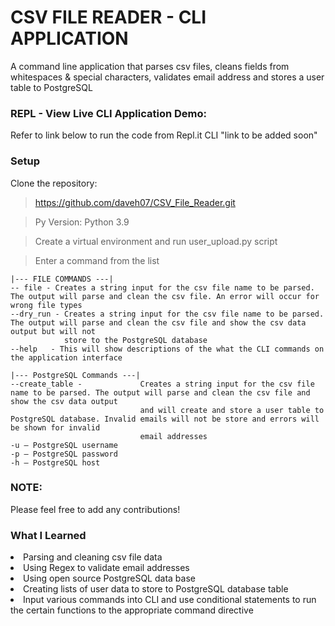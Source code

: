 # CSV FILE READER - CLI APPLICATION
A command line application that parses csv files, cleans fields from whitespaces & special characters, validates email address and stores a user table to PostgreSQL

### REPL - View Live CLI Application Demo:
Refer to link below to run the code from Repl.it CLI
"link to be added soon"

### Setup
Clone the repository:

> https://github.com/daveh07/CSV_File_Reader.git

> Py Version: Python 3.9

> Create a virtual environment and run user_upload.py script

> Enter a command from the list

    |--- FILE COMMANDS ---|
    -- file - Creates a string input for the csv file name to be parsed. The output will parse and clean the csv file. An error will occur for wrong file types
    --dry_run - Creates a string input for the csv file name to be parsed. The output will parse and clean the csv file and show the csv data output but will not 
                store to the PostgreSQL database
    --help   - This will show descriptions of the what the CLI commands on the application interface

    |--- PostgreSQL Commands ---|
    --create_table -             Creates a string input for the csv file name to be parsed. The output will parse and clean the csv file and show the csv data output 
                                 and will create and store a user table to PostgreSQL database. Invalid emails will not be store and errors will be shown for invalid
                                 email addresses
    -u – PostgreSQL username
    -p – PostgreSQL password
    -h – PostgreSQL host

### NOTE:
Please feel free to add any contributions! 

### What I Learned
<li>Parsing and cleaning csv file data</li>
<li>Using Regex to validate email addresses</li>
<li>Using open source PostgreSQL data base</li>
<li>Creating lists of user data to store to PostgreSQL database table</li>
<li>Input various commands into CLI and use conditional statements to run the certain functions to the appropriate command directive</li>
